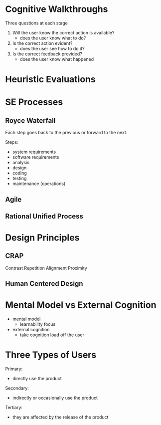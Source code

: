 # Cognitive Walkthroughs

Three questions at each stage

1. Will the user know the correct action is available?
   - does the user know what to do?
1. Is the correct action evident?
   - does the user see how to do it?
1. Is the correct feedback provided?
   - does the user know what happened







# Heuristic Evaluations








# SE Processes

## Royce Waterfall

Each step goes back to the previous or forward to the next.

Steps:
- system requirements
- software requirements
- analysis
- design
- coding
- testing
- maintenance (operations)



## Agile




## Rational Unified Process





# Design Principles

## CRAP

Contrast
Repetition
Alignment
Proximity

## Human Centered Design





# Mental Model vs External Cognition

- mental model
  - learnability focus
- external cognition
  - take cognition load off the user






# Three Types of Users

Primary:
- directly use the product

Secondary:
- indirectly or occasionally use the product

Tertiary:
- they are affected by the release of the product
